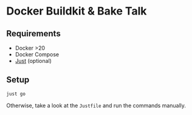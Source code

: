 # Docker Buildkit & Bake Talk

## Requirements

- Docker >20
- Docker Compose
- [Just](https://github.com/casey/just) (optional)

## Setup

```bash
just go
```

Otherwise, take a look at the `Justfile` and run the commands manually.
